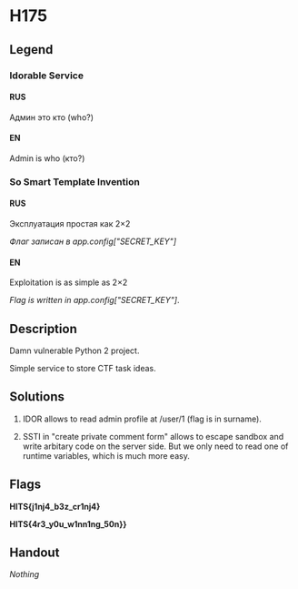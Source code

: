 # H175

## Legend

### Idorable Service

#### RUS

Админ это кто (who?)

#### EN

Admin is who (кто?)

### So Smart Template Invention

#### RUS

Эксплуатация простая как 2×2

*Флаг записан в app.config["SECRET_KEY"]*

#### EN

Exploitation is as simple as 2×2

*Flag is written in app.config["SECRET_KEY"]*.

## Description

Damn vulnerable Python 2 project.

Simple service to store CTF task ideas.

## Solutions

1. IDOR allows to read admin profile at <URL>/user/1 (flag is in surname).

2. SSTI in "create private comment form" allows to escape sandbox and 
write arbitary code on the server side. But we only need to read one of
runtime variables, which is much more easy.

## Flags

**HITS{j1nj4_b3z_cr1nj4}**

**HITS{4r3_y0u_w1nn1ng_50n}}**

## Handout

*Nothing*
